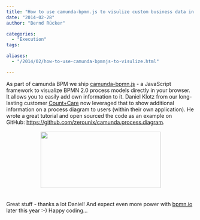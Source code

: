 ```yaml
---
title: "How to use camunda-bpmn.js to visulize custom business data in process models"
date: "2014-02-28"
author: "Bernd Rücker"

categories:
  - "Execution"
tags: 

aliases:
  - "/2014/02/how-to-use-camunda-bpmnjs-to-visulize.html"

---
```


<div>
<div class="separator" style="clear: both; text-align: left;">
As part of camunda BPM we ship <a href="https://github.com/camunda/camunda-bpmn.js">camunda-bpmn.js</a> - a JavaScript framework to visualize BPMN 2.0 process models directly in your browser. It allows you to easily add own information to it. Daniel Klotz from our long-lasting customer <a href="http://camunda.com/bpm/references/single.php?cust=105">Count+Care</a>&nbsp;now leveraged that to show additional information on a process diagram to users (within their own application). He wrote a great tutorial and open sourced the code as an example on GitHub:&nbsp;<a href="https://github.com/zerounix/camunda.process.diagram">https://github.com/zerounix/camunda.process.diagram</a>.</div>
<br />
<div class="separator" style="clear: both; text-align: center;">
<a href="http://3.bp.blogspot.com/-qR6boXwiywU/UxCK9GuNQ_I/AAAAAAAAAOc/fijEv77xYYA/s1600/bpmn.PNG" imageanchor="1" style="margin-left: 1em; margin-right: 1em;"><img border="0" src="http://3.bp.blogspot.com/-qR6boXwiywU/UxCK9GuNQ_I/AAAAAAAAAOc/fijEv77xYYA/s1600/bpmn.PNG" height="150" width="320" /></a></div>
<br />
<br />
Great stuff - thanks a lot Daniel! And expect even more power with <a href="http://blog.camunda.org/2014/02/bpmnio-announced-webbased-bpmn-modeling.html">bpmn.io</a> later this year :-) Happy coding...
</div>